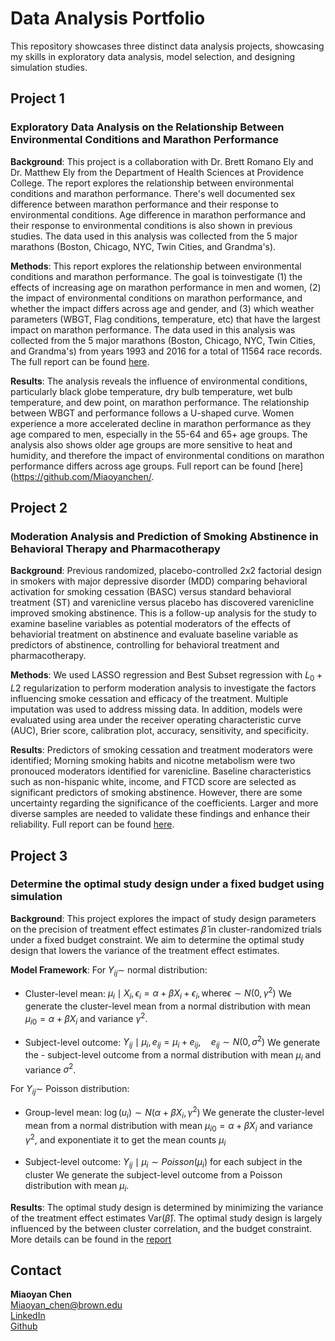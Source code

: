 # Data Analysis Portfolio

This repository showcases three distinct data analysis projects, showcasing my skills in exploratory data analysis, model selection, and designing simulation studies. 

## Project 1
### Exploratory Data Analysis on the Relationship Between Environmental Conditions and Marathon Performance

**Background**:  This project is a collaboration with Dr. Brett Romano Ely and Dr. Matthew Ely from the Department of Health Sciences at Providence College. The report explores the relationship between environmental conditions and marathon performance. There's well documented sex difference between marathon performance and their response to environmental conditions. Age difference in marathon performance and their response to environmental conditions is also shown in previous studies. The data used in this analysis was collected from the 5 major marathons (Boston, Chicago, NYC, Twin Cities, and Grandma's).

**Methods**: This report explores the relationship between environmental conditions and marathon performance. The goal is toinvestigate (1) the effects of increasing age on marathon performance in men and women, (2) the impact of environmental conditions on marathon performance, and whether the impact differs across age and gender, and (3) which weather parameters (WBGT, Flag conditions, temperature, etc) that have the largest impact on marathon performance. The data used in this analysis was collected from the 5 major marathons (Boston, Chicago, NYC, Twin Cities, and Grandma's) from years 1993 and 2016 for a total of 11564 race records. The full report can be found [here](<Exploratory Data Analysis/report/EDA_report.pdf>). 

**Results**: The analysis reveals the influence of environmental conditions, particularly black globe temperature, dry bulb temperature, wet bulb temperature, and dew point, on marathon performance. The relationship between WBGT and performance follows a U-shaped curve. Women experience a more accelerated decline in marathon performance as they age compared to men, especially in the 55-64 and 65+ age groups. The analysis also shows older age groups are more sensitive to heat and humidity, and therefore the impact of environmental conditions on marathon performance differs across age groups. Full report can be found [here](https://github.com/Miaoyanchen/.

## Project 2
### Moderation Analysis and Prediction of Smoking Abstinence in Behavioral Therapy and Pharmacotherapy

**Background**: Previous randomized, placebo-controlled 2x2 factorial design in smokers with major depressive disorder (MDD) comparing behavioral activation for smoking cessation (BASC) versus standard behavioral treatment (ST) and varenicline versus placebo has discovered varenicline improved smoking abstinence. This is a follow-up analysis for the study to examine baseline variables as potential moderators of the effects of behaviorial treatment on abstinence and evaluate baseline variable as predictors of abstinence, controlling for behavioral treatment and pharmacotherapy.

**Methods**: We used LASSO regression and Best Subset regression with $L_0+L2$ regularization to perform moderation analysis to investigate the factors influencing smoke cessation and efficacy of the treatment. Multiple imputation was used to address missing data. In addition, models were evaluated using area under the receiver operating characteristic curve (AUC), Brier score, calibration plot, accuracy, sensitivity, and specificity.

**Results**: Predictors of smoking cessation and treatment moderators were identified; Morning smoking habits and nicotne metabolism were two pronouced moderators identified for varenicline. Baseline characteristics such as non-hispanic white, income, and FTCD score are selected as significant predictors of smoking abstinence. However, there are some uncertainty regarding the significance of the coefficients. Larger and more diverse samples are needed to validate these findings and enhance their reliability. Full report can be found [here](https://github.com/Miaoyanchen/).

## Project 3
### Determine the optimal study design under a fixed budget using simulation

**Background**: This project explores the impact of study design parameters on the precision of treatment effect estimates $\hat{\beta}$ in cluster-randomized trials under a fixed budget constraint. We aim to determine the optimal study design that lowers the variance of the treatment effect estimates. 

**Model Framework**:
For $Y_{ij} \sim$ normal distribution:

- Cluster-level mean: $\mu_i \mid X_i, \epsilon_i = \alpha + \beta X_i + \epsilon_i, \text{where} \epsilon \sim N(0, \gamma^2)$ We generate the cluster-level mean from a normal distribution with mean $\mu_{i0} = \alpha + \beta X_i$ and variance $\gamma^2$.

- Subject-level outcome: $Y_{ij} \mid \mu_i, e_{ij} = \mu_i + e_{ij}, \quad e_{ij} \sim N(0, \sigma^2)$ We generate the - subject-level outcome from a normal distribution with mean $\mu_i$ and variance $\sigma^2$.

For $Y_{ij} \sim$ Poisson distribution:

- Group-level mean: $\log(u_i) \sim N(\alpha + \beta X_i, \gamma^2)$ We generate the cluster-level mean from a normal distribution with mean $\mu_{i0} = \alpha + \beta X_i$ and variance $\gamma^2$, and exponentiate it to get the mean counts $\mu_i$

- Subject-level outcome: $Y_{ij} \mid \mu_i \sim Poisson(\mu_i)$ for each subject in the cluster We generate the subject-level outcome from a Poisson distribution with mean $\mu_i$.

**Results**: The optimal study design is determined by minimizing the variance of the treatment effect estimates Var($\hat{\beta}$). The optimal study design is largely influenced by the between cluster correlation, and the budget constraint. More details can be found in the [report](Simulation/report/simulation_report.pdf)

## Contact
**Miaoyan Chen** \
Miaoyan_chen@brown.edu \
[LinkedIn](https://www.linkedin.com/in/miaoyanchen/) \
[Github](https://github.com/miaoyanchen)
